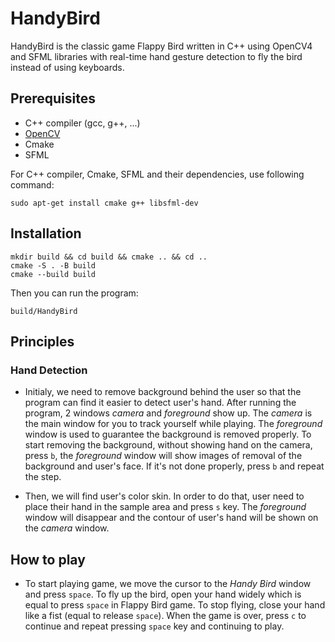 # HandyBird
HandyBird is the classic game Flappy Bird written in C++ using OpenCV4 and SFML libraries with real-time hand gesture detection to fly the bird instead of using keyboards.

## Prerequisites
* C++ compiler (gcc, g++, ...)
* [OpenCV](https://docs.opencv.org/master/d7/d9f/tutorial_linux_install.html)
* Cmake
* SFML

For C++ compiler, Cmake, SFML and their dependencies, use following command:
```
sudo apt-get install cmake g++ libsfml-dev
```

## Installation
```
mkdir build && cd build && cmake .. && cd ..
cmake -S . -B build
cmake --build build
```

Then you can run the program:
```
build/HandyBird
```
## Principles

### Hand Detection
* Initialy, we need to remove background behind the user so that the program can find it easier to detect user's hand. After running the program, 2 windows _camera_ and _foreground_ show up. The _camera_ is the main window for you to track yourself while playing. The _foreground_ window is used to guarantee the background is removed properly. To start removing the background, without showing hand on the camera, press `b`, the _foreground_ window will show images of removal of the background and user's face. If it's not done properly, press `b` and repeat the step.


* Then, we will find user's color skin. In order to do that, user need to place their hand in the sample area and press `s` key. The _foreground_ window will disappear and the contour of user's hand will be shown on the _camera_ window.

## How to play

* To start playing game, we move the cursor to the _Handy Bird_ window and press `space`. To fly up the bird, open your hand widely which is equal to press `space` in Flappy Bird game. To stop flying, close your hand like a fist (equal to release `space`). When the game is over, press `c` to continue and repeat pressing `space` key and continuing to play.
